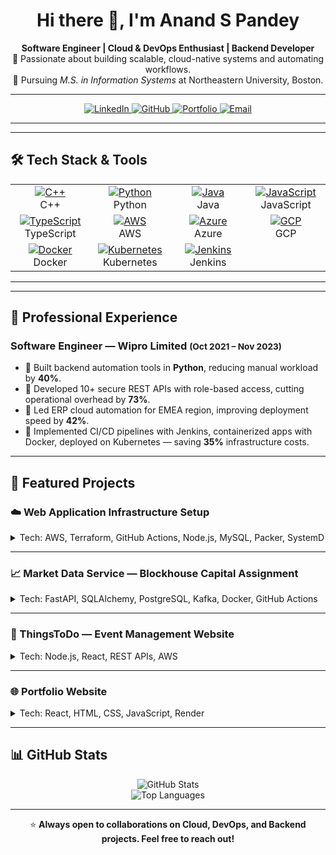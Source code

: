 <!-- Header -->
<h1 align="center">Hi there 👋, I'm Anand S Pandey</h1>
<p align="center">
  <strong>Software Engineer | Cloud & DevOps Enthusiast | Backend Developer</strong><br>
  🚀 Passionate about building scalable, cloud-native systems and automating workflows.<br>
  🎯 Pursuing <em>M.S. in Information Systems</em> at Northeastern University, Boston.
</p>

---

<!-- Social links -->
<p align="center">
  <a href="https://www.linkedin.com/in/anand-pandey-9a947520b" target="_blank" rel="noopener">
    <img alt="LinkedIn" src="https://img.shields.io/badge/LinkedIn-0077B5?style=for-the-badge&logo=linkedin&logoColor=white" />
  </a>
  <a href="https://github.com/Anand200399" target="_blank" rel="noopener">
    <img alt="GitHub" src="https://img.shields.io/badge/GitHub-000000?style=for-the-badge&logo=github&logoColor=white" />
  </a>
  <a href="https://www.anandpandey.me" target="_blank" rel="noopener">
    <img alt="Portfolio" src="https://img.shields.io/badge/Portfolio-000000?style=for-the-badge&logo=vercel&logoColor=white" />
  </a>
  <a href="mailto:pandeyanand2099@gmail.com" target="_blank" rel="noopener">
    <img alt="Email" src="https://img.shields.io/badge/Email-D14836?style=for-the-badge&logo=gmail&logoColor=white" />
  </a>
</p>

---

---

## 🛠️ Tech Stack & Tools  

<p align="center">

<table align="center" style="margin-left:auto; margin-right:auto;">
  <tr>
    <td align="center" width="120">
      <a href="https://isocpp.org/" target="_blank" rel="noopener">
        <img alt="C++" src="https://img.shields.io/badge/C++-00599C?style=flat&logo=cplusplus&logoColor=white" />
      </a><br />C++
    </td>
    <td align="center" width="120">
      <a href="https://www.python.org/" target="_blank" rel="noopener">
        <img alt="Python" src="https://img.shields.io/badge/Python-3776AB?style=flat&logo=python&logoColor=white" />
      </a><br />Python
    </td>
    <td align="center" width="120">
      <a href="https://www.oracle.com/java/" target="_blank" rel="noopener">
        <img alt="Java" src="https://img.shields.io/badge/Java-007396?style=flat&logo=java&logoColor=white" />
      </a><br />Java
    </td>
    <td align="center" width="120">
      <a href="https://developer.mozilla.org/en-US/docs/Web/JavaScript" target="_blank" rel="noopener">
        <img alt="JavaScript" src="https://img.shields.io/badge/JavaScript-F7DF1E?style=flat&logo=javascript&logoColor=black" />
      </a><br />JavaScript
    </td>
  </tr>
  <tr>
    <td align="center" width="120">
      <a href="https://www.typescriptlang.org/" target="_blank" rel="noopener">
        <img alt="TypeScript" src="https://img.shields.io/badge/TypeScript-3178C6?style=flat&logo=typescript&logoColor=white" />
      </a><br />TypeScript
    </td>
    <td align="center" width="120">
      <a href="https://aws.amazon.com/" target="_blank" rel="noopener">
        <img alt="AWS" src="https://img.shields.io/badge/AWS-232F3E?style=flat&logo=amazonaws&logoColor=white" />
      </a><br />AWS
    </td>
    <td align="center" width="120">
      <a href="https://azure.microsoft.com/" target="_blank" rel="noopener">
        <img alt="Azure" src="https://img.shields.io/badge/Azure-0078D4?style=flat&logo=microsoftazure&logoColor=white" />
      </a><br />Azure
    </td>
    <td align="center" width="120">
      <a href="https://cloud.google.com/" target="_blank" rel="noopener">
        <img alt="GCP" src="https://img.shields.io/badge/GCP-4285F4?style=flat&logo=googlecloud&logoColor=white" />
      </a><br />GCP
    </td>
  </tr>
  <tr>
    <td align="center" width="120">
      <a href="https://www.docker.com/" target="_blank" rel="noopener">
        <img alt="Docker" src="https://img.shields.io/badge/Docker-2496ED?style=flat&logo=docker&logoColor=white" />
      </a><br />Docker
    </td>
    <td align="center" width="120">
      <a href="https://kubernetes.io/" target="_blank" rel="noopener">
        <img alt="Kubernetes" src="https://img.shields.io/badge/Kubernetes-326CE5?style=flat&logo=kubernetes&logoColor=white" />
      </a><br />Kubernetes
    </td>
    <td align="center" width="120">
      <a href="https://www.jenkins.io/" target="_blank" rel="noopener">
        <img alt="Jenkins" src="https://img.shields.io/badge/Jenkins-D24939?style=flat&logo=jenkins&logoColor=white" />
      </a><br />Jenkins
    </td>
    <td></td>
  </tr>
</table>

</p>

---

---

<!-- Experience -->
<h2>💼 Professional Experience</h2>
<h3>Software Engineer — Wipro Limited <small>(Oct 2021 – Nov 2023)</small></h3>
<ul>
  <li>🔹 Built backend automation tools in <strong>Python</strong>, reducing manual workload by <strong>40%</strong>.</li>
  <li>🔹 Developed 10+ secure REST APIs with role-based access, cutting operational overhead by <strong>73%</strong>.</li>
  <li>🔹 Led ERP cloud automation for EMEA region, improving deployment speed by <strong>42%</strong>.</li>
  <li>🔹 Implemented CI/CD pipelines with Jenkins, containerized apps with Docker, deployed on Kubernetes — saving <strong>35%</strong> infrastructure costs.</li>
</ul>

---

<!-- Projects -->
<h2>🚀 Featured Projects</h2>

### ☁️ Web Application Infrastructure Setup  
<details>
<summary>Tech: AWS, Terraform, GitHub Actions, Node.js, MySQL, Packer, SystemD</summary>

- Automated AWS infrastructure provisioning (multi-AZ VPCs, RDS) with Terraform for high availability.  
- Configured IAM roles, security groups, and CI/CD pipelines with GitHub Actions.  
- Integrated monitoring with AWS CloudWatch.  
- Built custom AMIs with Packer, deployed stateless apps with Auto Scaling & Load Balancing.  
[🔗 Repo](https://github.com/CSYE6225-NS-CC/webapp.git)

</details>

---

### 📈 Market Data Service — Blockhouse Capital Assignment  
<details>
<summary>Tech: FastAPI, SQLAlchemy, PostgreSQL, Kafka, Docker, GitHub Actions</summary>

- Developed FastAPI microservice fetching real-time stock prices via yfinance.  
- Implemented Kafka producer-consumer pipeline for streaming price updates.  
- Built REST APIs for prices, moving averages, and polling jobs.  
- Integrated rate limiting with SlowAPI to prevent abuse.  
- Added structured logging and observability.  
- Set up CI/CD with GitHub Actions (pytest, flake8).  
- Provided Docker Compose for PostgreSQL, Kafka, and service orchestration.  
[🔗 Repo](https://github.com/Anand200399/Blockhouse-Capital-Assignment.git)

</details>

---

### 🎉 ThingsToDo — Event Management Website  
<details>
<summary>Tech: Node.js, React, REST APIs, AWS</summary>

- Responsive event management platform with secure Admin & User roles.  
- Developed Node.js backend & React frontend following REST principles.  
- Integrated external APIs & deployed on AWS for scalability.  
- Implemented secure password encryption and version control.  
[🔗 Repo](https://github.com/Anand200399/things-to-do.git)

</details>

---

### 🌐 Portfolio Website  
<details>
<summary>Tech: React, HTML, CSS, JavaScript, Render</summary>

- Personal portfolio showcasing web development projects with clean modern UI.  
- Integrated contact form & deployed on Render.  
[🔗 Repo](https://github.com/Anand200399/Anand-Pandey-Portfolio.git)

</details>

---

<!-- GitHub Stats -->
<h2>📊 GitHub Stats</h2>
<p align="center">
  <img alt="GitHub Stats" src="https://github-readme-stats.vercel.app/api?username=Anand200399&show_icons=true&theme=radical" />
  <br />
  <img alt="Top Languages" src="https://github-readme-stats.vercel.app/api/top-langs/?username=Anand200399&layout=compact&theme=radical" />
</p>

---

<p align="center">
  ⭐ <strong>Always open to collaborations on Cloud, DevOps, and Backend projects. Feel free to reach out!</strong>
</p>
